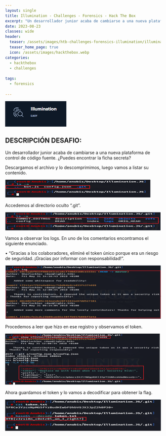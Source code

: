 ```yaml
---
layout: single
title: Illumination - Challenges - Forensics - Hack The Box
excerpt: "Un desarrollador junior acaba de cambiarse a una nueva plataforma de control de código fuente. ¿Puedes encontrar la ficha secreta?"
date: 2023-08-23
classes: wide
header:
  teaser: /assets/images/htb-challenges-forensics-illumination/illumination.png
  teaser_home_page: true
  icon: /assets/images/hackthebox.webp
categories:
  - hackthebox
  - challenges
 
tags:  
  - forensics
    
---
```


![](/assets/images/htb-challenges-forensics-illumination/illumination.png)

## DESCRIPCIÓN DESAFIO:

Un desarrollador junior acaba de cambiarse a una nueva plataforma de control de código fuente. ¿Puedes encontrar la ficha secreta?

Descargamos el archivo y lo descomprimimos, luego vamos a listar su contenido.

![](/assets/images/htb-challenges-forensics-illumination/illumination2.png)

Accedemos al directorio oculto “.git”. 

![](/assets/images/htb-challenges-forensics-illumination/illumination3.png)

Vamos a observar los logs. En uno de los comentarios encontramos el siguiente enunciado.

•	“Gracias a los colaboradores, eliminé el token único porque era un riesgo de seguridad. ¡Gracias por informar con responsabilidad!”.

![](/assets/images/htb-challenges-forensics-illumination/illumination4.png)

Procedemos a leer que hizo en ese registro y observamos el token.

![](/assets/images/htb-challenges-forensics-illumination/illumination5.png)

Ahora guardamos el token y lo vamos a decodificar para obtener la flag.

![](/assets/images/htb-challenges-forensics-illumination/illumination6.png)





